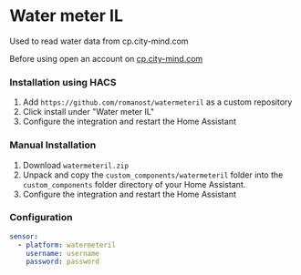 # Water meter IL #

Used to read water data from cp.city-mind.com

Before using open an account on [cp.city-mind.com](https://cp.city-mind.com/)

### Installation using HACS

1. Add `https://github.com/romanost/watermeteril` as a custom repository
2. Click install under "Water meter IL"
3. Configure the integration and restart the Home Assistant


### Manual Installation

1. Download `watermeteril.zip`
2. Unpack and copy the `custom_components/watermeteril` folder into 
   the `custom_components` folder directory of your Home Assistant.
3. Configure the integration and restart the Home Assistant


### Configuration
```yaml
sensor:
  - platform: watermeteril
    username: username
    password: password
```
